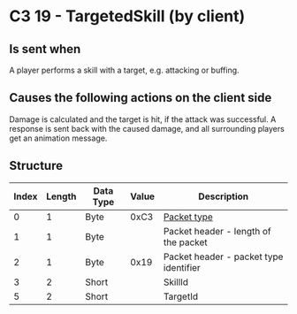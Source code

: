 # C3 19 - TargetedSkill (by client)

## Is sent when

A player performs a skill with a target, e.g. attacking or buffing.

## Causes the following actions on the client side

Damage is calculated and the target is hit, if the attack was successful. A response is sent back with the caused damage, and all surrounding players get an animation message.

## Structure

| Index | Length | Data Type | Value | Description |
|-------|--------|-----------|-------|-------------|
| 0 | 1 |   Byte   | 0xC3  | [Packet type](PacketTypes.md) |
| 1 | 1 |    Byte   |      | Packet header - length of the packet |
| 2 | 1 |    Byte   | 0x19  | Packet header - packet type identifier |
| 3 | 2 | Short |  | SkillId |
| 5 | 2 | Short |  | TargetId |